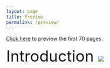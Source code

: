```yaml
---
layout: page
title: Preview
permalink: /preview/
---
```


[Click here](http://www.book2look.com/vbook.aspx?id=9780521541961) to preview the first 70 pages.

<span style="font-size:3em;">Introduction<span/>
<img src="{{site.baseurl}}/assets/images/introduction.gif">

